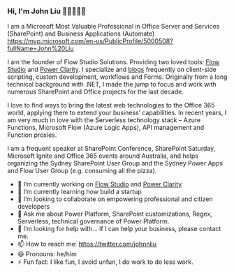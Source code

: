 ### Hi, I'm John Liu 👋🤔😄🥳🤪

I am a Microsoft Most Valuable Professional in Office Server and Services (SharePoint) and Business Applications (Automate)
https://mvp.microsoft.com/en-us/PublicProfile/5000508?fullName=John%20Liu

I am the founder of Flow Studio Solutions.  Providing two loved tools: [Flow Studio](https://FlowStudio.app) and [Power Clarity](https://PowerClarity.app).  I specialize and [blogs](http://johnliu.net) frequently on client-side scripting, custom development, workflows and Forms. Originally from a long technical background with .NET, I made the jump to focus and work with numerous SharePoint and Office projects for the last decade.

I love to find ways to bring the latest web technologies to the Office 365 world, applying them to extend your business’ capabilities.  In recent years, I am very much in love with the Serverless technology stack – Azure Functions, Microsoft Flow (Azure Logic Apps), API management and Function proxies.

I am a frequent speaker at SharePoint Conference, SharePoint Saturday, Microsoft Ignite and Office 365 events around Australia, and helps organizing the Sydney SharePoint User Group and the Sydney Power Apps and Flow User Group (e.g. consuming all the pizza).

- 💪 I’m currently working on [Flow Studio](https://FlowStudio.app) and [Power Clarity](https://PowerClarity.app)
- 🌱 I’m currently learning how build a startup
- 👯 I’m looking to collaborate on empowering professional and citizen developers
- 💬 Ask me about Power Platform, SharePoint customizations, Regex, Serverless, technical governance of Power Platform.
- 🤔 I’m looking for help with...  if I can help your business, please contact me.
- 📫 How to reach me: https://twitter.com/johnnliu
- 😄 Pronouns: he/him
- ⚡ Fun fact: I like fun, I avoid unfun, I do work to do less work.

<!--
**johnnliu/johnnliu** is a ✨ _special_ ✨ repository because its `README.md` (this file) appears on your GitHub profile.

Here are some ideas to get you started:

- 🔭 I’m currently working on ...
- 🌱 I’m currently learning ...
- 👯 I’m looking to collaborate on ...
- 🤔 I’m looking for help with ...
- 💬 Ask me about ...
- 📫 How to reach me: ...
- 😄 Pronouns: ...
- ⚡ Fun fact: ...
-->
